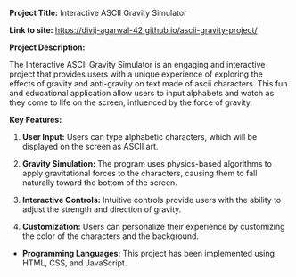 **Project Title:** Interactive ASCII Gravity Simulator

**Link to site:** https://divij-agarwal-42.github.io/ascii-gravity-project/

**Project Description:**

The Interactive ASCII Gravity Simulator is an engaging and interactive project that provides users with a unique experience of exploring the effects of gravity and anti-gravity on text made of ascii characters. This fun and educational application allow users to input alphabets and watch as they come to life on the screen, influenced by the force of gravity.

**Key Features:**

1. **User Input:** Users can type alphabetic characters, which will be displayed on the screen as ASCII art.

2. **Gravity Simulation:** The program uses physics-based algorithms to apply gravitational forces to the characters, causing them to fall naturally toward the bottom of the screen.

4. **Interactive Controls:** Intuitive controls provide users with the ability to adjust the strength and direction of gravity.

5. **Customization:** Users can personalize their experience by customizing the color of the characters and the background.

- **Programming Languages:** This project has been implemented using HTML, CSS, and JavaScript.
